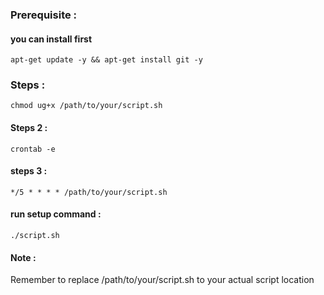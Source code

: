 ### Prerequisite :
#### you can install first
    apt-get update -y && apt-get install git -y
### Steps :
    chmod ug+x /path/to/your/script.sh
#### Steps 2 :
    crontab -e
#### steps 3 : 
    */5 * * * * /path/to/your/script.sh
#### run setup command : 
    ./script.sh
#### Note :
Remember to replace /path/to/your/script.sh to your actual script location
